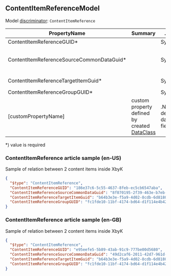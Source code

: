 <!-- generated file with tool "Kentico.Xperience.UMT.DocUtils" - edited through template "UmtModel.cshtml" -->
## ContentItemReferenceModel
Model [discriminator](../UmtModel.md#discriminator): `ContentItemReference`

|PropertyName|Summary|.NET Type|Notes|
|---|---|---|---|
|ContentItemReferenceGUID\*||System.Guid?|[UniqueId](../UmtModel.md#UniqueId)|
|ContentItemReferenceSourceCommonDataGuid\*||System.Guid?|Reference to [ContentItemCommonDataInfo](../References.md#ContentItemCommonDataInfo) on property ContentItemReferenceSourceCommonDataID **required**|
|ContentItemReferenceTargetItemGuid\*||System.Guid?|Reference to [ContentItemInfo](../References.md#ContentItemInfo) on property ContentItemReferenceTargetItemID **required**|
|ContentItemReferenceGroupGUID\*||System.Guid?||
|[customPropertyName]|custom property defined by created [DataClass](./DataClassModel.md)|.NET type defined by data class field||

<p>*) value is required</p>


### ContentItemReference article sample (en-US)
Sample of relation between 2 content items inside XbyK
```json
{
  "$type": "ContentItemReference",
  "ContentItemReferenceGUID": "186e37c6-5c55-4637-8feb-ec5cb6547aba",
  "ContentItemReferenceSourceCommonDataGuid": "8f070195-2f39-463e-b7eb-c180c05fd5e0",
  "ContentItemReferenceTargetItemGuid": "b64b3e3e-f5a9-4d02-8cdb-6d81805c0fee",
  "ContentItemReferenceGroupGUID": "fc1fde10-11bf-4174-bd64-d1f114e4b421"
}
```

### ContentItemReference article sample (en-GB)
Sample of relation between 2 content items inside XbyK
```json
{
  "$type": "ContentItemReference",
  "ContentItemReferenceGUID": "e95eefe5-5b89-43ab-91c9-777be00d5680",
  "ContentItemReferenceSourceCommonDataGuid": "49d2caf6-2011-42d7-961d-02614d1b43f4",
  "ContentItemReferenceTargetItemGuid": "b64b3e3e-f5a9-4d02-8cdb-6d81805c0fee",
  "ContentItemReferenceGroupGUID": "fc1fde10-11bf-4174-bd64-d1f114e4b421"
}
```
